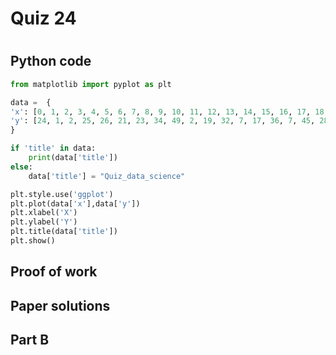 # Quiz 24 
# 

## Python code 
```.py
from matplotlib import pyplot as plt

data =  {
'x': [0, 1, 2, 3, 4, 5, 6, 7, 8, 9, 10, 11, 12, 13, 14, 15, 16, 17, 18, 19],
'y': [24, 1, 2, 25, 26, 21, 23, 34, 49, 2, 19, 32, 7, 17, 36, 7, 45, 28, 40, 46]
}

if 'title' in data:
    print(data['title'])
else:
    data['title'] = "Quiz_data_science"

plt.style.use('ggplot')
plt.plot(data['x'],data['y'])
plt.xlabel('X')
plt.ylabel('Y')
plt.title(data['title'])
plt.show()
```

## Proof of work 
## Paper solutions 
## Part B 
